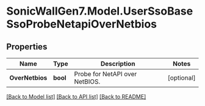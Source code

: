 # SonicWallGen7.Model.UserSsoBaseSsoProbeNetapiOverNetbios

## Properties

Name | Type | Description | Notes
------------ | ------------- | ------------- | -------------
**OverNetbios** | **bool** | Probe for NetAPI over NetBIOS. | [optional] 

[[Back to Model list]](../README.md#documentation-for-models) [[Back to API list]](../README.md#documentation-for-api-endpoints) [[Back to README]](../README.md)

